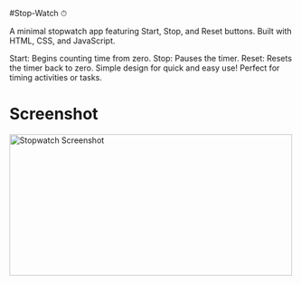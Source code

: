 #Stop-Watch ⏱ 


A minimal stopwatch app featuring Start, Stop, and Reset buttons. Built with HTML, CSS, and JavaScript.

Start: Begins counting time from zero.
Stop: Pauses the timer.
Reset: Resets the timer back to zero.
Simple design for quick and easy use! Perfect for timing activities or tasks. 

# Screenshot
<img src="https://github.com/user-attachments/assets/a976ff59-f75b-4554-b3d2-fcfb2bee5e4c" width="500" height="250" alt="Stopwatch Screenshot">
